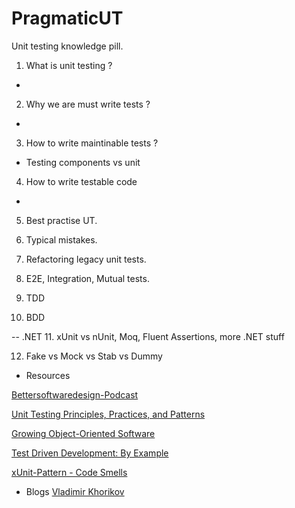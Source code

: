 # PragmaticUT
Unit testing knowledge pill.

1. What is unit testing ?
- 
2. Why we are must write tests ?
- 
3. How to write maintinable tests ?
 - Testing components vs unit
4. How to write testable code
- 
5. Best practise UT.

6. Typical mistakes. 

7. Refactoring legacy unit tests.

8. E2E, Integration, Mutual tests.

9. TDD

10. BDD

-- .NET
11. xUnit vs nUnit, Moq, Fluent Assertions, more .NET stuff

12. Fake vs Mock vs Stab vs Dummy


- Resources 

[Bettersoftwaredesign-Podcast](https://bettersoftwaredesign.pl/)

[Unit Testing Principles, Practices, and Patterns](https://www.manning.com/books/unit-testing)

[Growing Object-Oriented Software](http://www.growing-object-oriented-software.com/)

[Test Driven Development: By Example](https://www.amazon.com/Test-Driven-Development-Kent-Beck/dp/0321146530)

[xUnit-Pattern - Code Smells](http://xunitpatterns.com/Test%20Smells.html)

- Blogs
[Vladimir Khorikov](https://enterprisecraftsmanship.com/)
